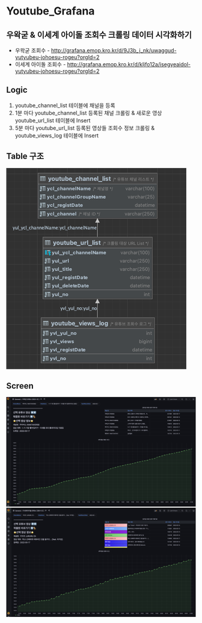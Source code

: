 # Youtube_Grafana

## 우왁굳 & 이세계 아이돌 조회수 크롤링 데이터 시각화하기
- 우왁굳 조회수 - http://grafana.emop.kro.kr/d/9J3b_j_nk/uwaggud-yutyubeu-johoesu-rogeu?orgId=2
- 이세계 아이돌 조회수 - http://grafana.emop.kro.kr/d/kljfo12a/isegyeaidol-yutyubeu-johoesu-rogeu?orgId=2

## Logic
1. youtube_channel_list 테이블에 채널을 등록
2. 1분 마다 youtube_channel_list 등록된 채널 크롤링 & 새로운 영상 youtube_url_list 테이블에 Insert
3. 5분 마다 youtube_url_list 등록된 영상들 조회수 정보 크롤링 & youtube_views_log 테이블에 Insert

## Table 구조
![tableStruct.png](img/tableStruct.png)

## Screen
![img.png](img/woowakgoodScreen.png)
![img.png](img/IsegyeIdolScreen.png)